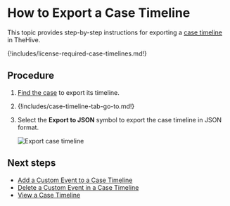 # How to Export a Case Timeline

This topic provides step-by-step instructions for exporting a [case timeline](about-case-timelines.md) in TheHive.

{!includes/license-required-case-timelines.md!}

## Procedure

1. [Find the case](../../search-for-cases/find-a-case.md) to export its timeline.

2.  {!includes/case-timeline-tab-go-to.md!}

3. Select the **Export to JSON** symbol to export the case timeline in JSON format.

    ![Export case timeline](/thehive/images/user-guides/analyst-corner/cases-description/export-case-timeline-button.png)

## Next steps

* [Add a Custom Event to a Case Timeline](add-custom-event-timeline.md)
* [Delete a Custom Event in a Case Timeline](delete-custom-event-timeline.md)
* [View a Case Timeline](view-case-timeline.md)